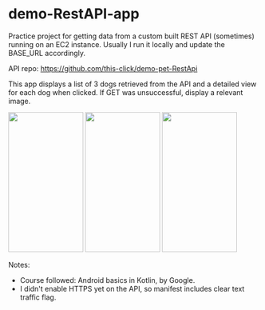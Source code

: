 # demo-RestAPI-app
Practice project for getting data from a custom built REST API (sometimes) running on an EC2 instance.
Usually I run it locally and update the BASE_URL accordingly.

API repo: https://github.com/this-click/demo-pet-RestApi

This app displays a list of 3 dogs retrieved from the API and a detailed view for each dog when clicked. 
If GET was unsuccessful, display a relevant image.

<img src="https://user-images.githubusercontent.com/88038974/212665494-e1056667-3a47-4521-a5dc-b872d0e86716.png" width="150" height="280">

<img src="https://user-images.githubusercontent.com/88038974/212665566-3fe4daa1-673b-4034-b04a-32f9e7c2a9fd.png" width="150" height="280">

<img src="https://user-images.githubusercontent.com/88038974/212688971-69d267f2-0476-4455-b239-9b364e4af2b6.png" width="150" height="280">

Notes:
- Course followed: Android basics in Kotlin, by Google.
- I didn't enable HTTPS yet on the API, so manifest includes clear text traffic flag.
